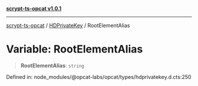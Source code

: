 [**scrypt-ts-opcat v1.0.1**](../../../README.md)

***

[scrypt-ts-opcat](../../../README.md) / [HDPrivateKey](../README.md) / RootElementAlias

# Variable: RootElementAlias

> **RootElementAlias**: `string`

Defined in: node\_modules/@opcat-labs/opcat/types/hdprivatekey.d.cts:250
